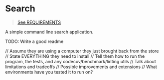 # Search
> [See REQUIREMENTS](./REQUIREMENTS.pdf)

A simple command line search application.

TODO: Write a good readme

<!-- > Which entity would you like to search?

tickets || users || organizations

> Which field would you like to search?

name || organization_id || has_incidents

> Which value would you like to search?

"Nutralab" || 24 || "true" || "null" || "" || "2016-04-07T08:21:44 -10:00"  -->

// Assume they are using a computer they just brought back from the store
// State EVERYTHING they need to install
// Tell them how to run the program, the tests, and any codecov/benchmark/linting utils
// Talk about limitations and tradeoffs
// Possible improvements and extensions
// What environments have you tested it to run on?